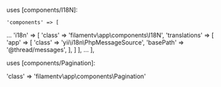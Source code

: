uses [components/I18N]:

    'components' => [
...
        'i18n' => [
            'class' => 'filamentv\app\components\I18N',
            'translations' => [
                'app' => [
                    'class' => 'yii\i18n\PhpMessageSource',
                    'basePath' => '@thread/messages',
                ],
            ]
        ],
...
    ],

uses [components/Pagination]:

'class' => 'filamentv\app\components\Pagination'
